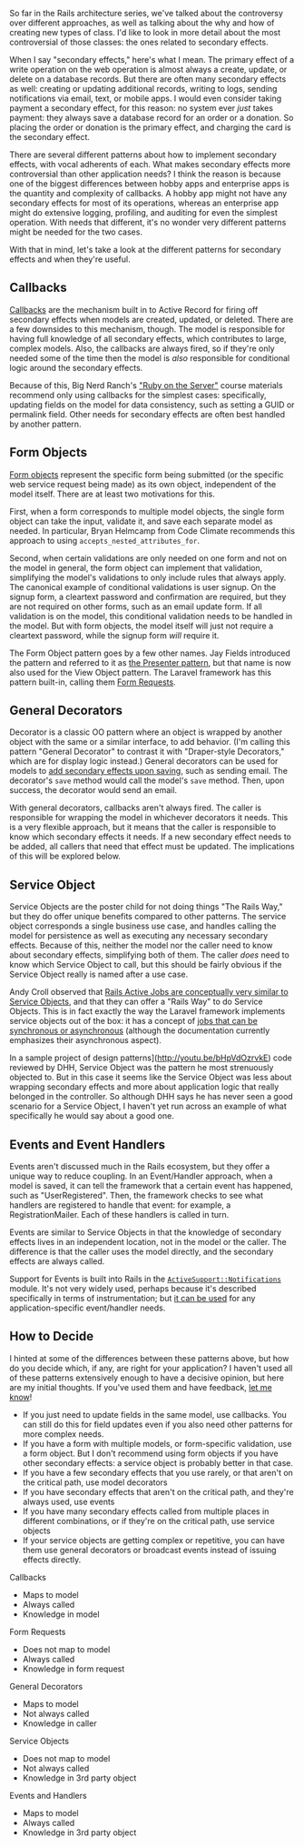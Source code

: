 So far in the Rails architecture series, we've talked about the controversy over different approaches, as well as talking about the why and how of creating new types of class. I'd like to look in more detail about the most controversial of those classes: the ones related to secondary effects.

When I say "secondary effects," here's what I mean. The primary effect of a write operation on the web operation is almost always a create, update, or delete on a database records. But there are often many secondary effects as well: creating or updating additional records, writing to logs, sending notifications via email, text, or mobile apps. I would even consider taking payment a secondary effect, for this reason: no system ever *just* takes payment: they always save a database record for an order or a donation. So placing the order or donation is the primary effect, and charging the card is the secondary effect.

There are several different patterns about how to implement secondary effects, with vocal adherents of each. What makes secondary effects more controversial than other application needs? I think the reason is because one of the biggest differences between hobby apps and enterprise apps is the quantity and complexity of callbacks. A hobby app might not have any secondary effects for most of its operations, whereas an enterprise app might do extensive logging, profiling, and auditing for even the simplest operation. With needs that different, it's no wonder very different patterns might be needed for the two cases.

With that in mind, let's take a look at the different patterns for secondary effects and when they're useful.

## Callbacks

[Callbacks](http://guides.rubyonrails.org/active_record_callbacks.html) are the mechanism built in to Active Record for firing off secondary effects when models are created, updated, or deleted. There are a few downsides to this mechanism, though. The model is responsible for having full knowledge of all secondary effects, which contributes to large, complex models. Also, the callbacks are always fired, so if they're only needed some of the time then the model is *also* responsible for conditional logic around the secondary effects.

Because of this, Big Nerd Ranch's ["Ruby on the Server"](https://training.bignerdranch.com/classes/ruby-on-the-server) course materials recommend only using callbacks for the simplest cases: specifically, updating fields on the model for data consistency, such as setting a GUID or permalink field. Other needs for secondary effects are often best handled by another pattern.

## Form Objects

[Form objects](http://culttt.com/2015/11/04/using-form-objects-in-ruby-on-rails) represent the specific form being submitted (or the specific web service request being made) as its own object, independent of the model itself. There are at least two motivations for this.

First, when a form corresponds to multiple model objects, the single form object can take the input, validate it, and save each separate model as needed. In particular, Bryan Helmcamp from Code Climate recommends this approach to using `accepts_nested_attributes_for`.

Second, when certain validations are only needed on one form and not on the model in general, the form object can implement that validation, simplifying the model's validations to only include rules that always apply. The canonical example of conditional validations is user signup. On the signup form, a cleartext password and confirmation are required, but they are not required on other forms, such as an email update form. If all validation is on the model, this conditional validation needs to be handled in the model. But with form objects, the model itself will just not require a cleartext password, while the signup form *will* require it.

The Form Object pattern goes by a few other names. Jay Fields introduced the pattern and referred to it as [the Presenter pattern](http://blog.jayfields.com/2007/03/rails-presenter-pattern.html), but that name is now also used for the View Object pattern. The Laravel framework has this pattern built-in, calling them [Form Requests](http://laravel.com/docs/5.1/validation#form-request-validation).

## General Decorators

Decorator is a classic OO pattern where an object is wrapped by another object with the same or a similar interface, to add behavior. (I'm calling this pattern "General Decorator" to contrast it with "Draper-style Decorators," which are for display logic instead.) General decorators can be used for models to [add secondary effects upon saving](http://blog.codeclimate.com/blog/2012/10/17/7-ways-to-decompose-fat-activerecord-models/), such as sending email. The decorator's `save` method would call the model's `save` method. Then, upon success, the decorator would send an email.

With general decorators, callbacks aren't always fired. The caller is responsible for wrapping the model in whichever decorators it needs. This is a very flexible approach, but it means that the caller is responsible to know which secondary effects it needs. If a new secondary effect needs to be added, all callers that need that effect must be updated. The implications of this will be explored below.

## Service Object

Service Objects are the poster child for not doing things "The Rails Way," but they do offer unique benefits compared to other patterns. The service object corresponds a single business use case, and handles calling the model for persistence as well as executing any necessary secondary effects. Because of this, neither the model nor the caller need to know about secondary effects, simplifying both of them. The caller *does* need to know which Service Object to call, but this should be fairly obvious if the Service Object really is named after a use case.

Andy Croll observed that [Rails Active Jobs are conceptually very similar to Service Objects](http://youtu.be/60LH3em78V8), and that they can offer a "Rails Way" to do Service Objects. This is in fact exactly the way the Laravel framework implements service objects out of the box: it has a concept of [jobs that can be synchronous or asynchronous](http://laravel.com/docs/5.1/queues) (although the documentation currently emphasizes their asynchronous aspect).

In a sample project of design patterns](http://youtu.be/bHpVdOzrvkE) code reviewed by DHH, Service Object was the pattern he most strenuously objected to. But in this case it seems like the Service Object was less about wrapping secondary effects and more about application logic that really belonged in the controller. So although DHH says he has never seen a good scenario for a Service Object, I haven't yet run across an example of what specifically he would say about a good one.

## Events and Event Handlers

Events aren't discussed much in the Rails ecosystem, but they offer a unique way to reduce coupling. In an Event/Handler approach, when a model is saved, it can tell the framework that a certain event has happened, such as "UserRegistered". Then, the framework checks to see what handlers are registered to handle that event: for example, a RegistrationMailer. Each of these handlers is called in turn.

Events are similar to Service Objects in that the knowledge of secondary effects lives in an independent location, not in the model or the caller. The difference is that the caller uses the model directly, and the secondary effects are always called.

Support for Events is built into Rails in the [`ActiveSupport::Notifications`](http://api.rubyonrails.org/classes/ActiveSupport/Notifications.html) module. It's not very widely used, perhaps because it's described specifically in terms of instrumentation; but [it can be used](http://youtu.be/dgUhP606F9w) for any application-specific event/handler needs.

## How to Decide

I hinted at some of the differences between these patterns above, but how do you decide which, if any, are right for your application? I haven't used all of these patterns extensively enough to have a decisive opinion, but here are my initial thoughts. If you've used them and have feedback, [let me know](https://twitter.com/CodingItWrong)!

- If you just need to update fields in the same model, use callbacks. You can still do this for field updates even if you also need other patterns for more complex needs.
- If you have a form with multiple models, or form-specific validation, use a form object. But I don't recommend using form objects if you have other secondary effects: a service object is probably better in that case.
- If you have a few secondary effects that you use rarely, or that aren't on the critical path, use model decorators
- If you have secondary effects that aren't on the critical path, and they're always used, use events
- If you have many secondary effects called from multiple places in different combinations, or if they're on the critical path, use service objects
- If your service objects are getting complex or repetitive, you can have them use general decorators or broadcast events instead of issuing effects directly.

Callbacks
- Maps to model
- Always called
- Knowledge in model

Form Requests
- Does not map to model
- Always called
- Knowledge in form request

General Decorators
- Maps to model
- Not always called
- Knowledge in caller

Service Objects
- Does not map to model
- Not always called
- Knowledge in 3rd party object

Events and Handlers
- Maps to model
- Always called
- Knowledge in 3rd party object
